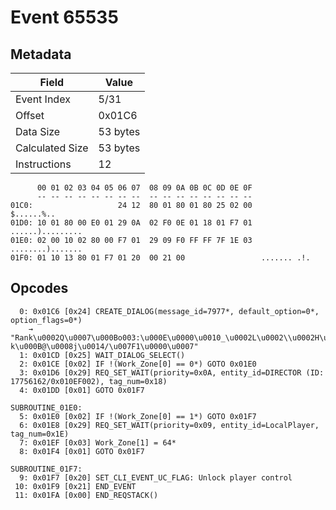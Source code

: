 # Event 65535

## Metadata

| Field           | Value    |
|-----------------|----------|
| Event Index     | 5/31     |
| Offset          | 0x01C6   |
| Data Size       | 53 bytes |
| Calculated Size | 53 bytes |
| Instructions    | 12       |

```
      00 01 02 03 04 05 06 07  08 09 0A 0B 0C 0D 0E 0F
      -- -- -- -- -- -- -- --  -- -- -- -- -- -- -- --
01C0:                   24 12  80 01 80 01 80 25 02 00        $......%..
01D0: 10 01 80 00 E0 01 29 0A  02 F0 0E 01 18 01 F7 01  ......).........
01E0: 02 00 10 02 80 00 F7 01  29 09 F0 FF FF 7F 1E 03  ........).......
01F0: 01 10 13 80 01 F7 01 20  00 21 00                 ....... .!.     
```

## Opcodes

```
  0: 0x01C6 [0x24] CREATE_DIALOG(message_id=7977*, default_option=0*, option_flags=0*)
    → "Rank\u0002Q\u0007\u000Bo003:\u000E\u0000\u0010_\u0002L\u0002\\u0002H\u00024\u00025\u0007oc004:\u0003X\u0003^\u0001[\u0003I\u0003j\u0003I\u0003\u0013\u0003Y
k\u000B@\u0008j\u0014/\u007F1\u0000\u0007"
  1: 0x01CD [0x25] WAIT_DIALOG_SELECT()
  2: 0x01CE [0x02] IF !(Work_Zone[0] == 0*) GOTO 0x01E0
  3: 0x01D6 [0x29] REQ_SET_WAIT(priority=0x0A, entity_id=DIRECTOR (ID: 17756162/0x010EF002), tag_num=0x18)
  4: 0x01DD [0x01] GOTO 0x01F7

SUBROUTINE_01E0:
  5: 0x01E0 [0x02] IF !(Work_Zone[0] == 1*) GOTO 0x01F7
  6: 0x01E8 [0x29] REQ_SET_WAIT(priority=0x09, entity_id=LocalPlayer, tag_num=0x1E)
  7: 0x01EF [0x03] Work_Zone[1] = 64*
  8: 0x01F4 [0x01] GOTO 0x01F7

SUBROUTINE_01F7:
  9: 0x01F7 [0x20] SET_CLI_EVENT_UC_FLAG: Unlock player control
 10: 0x01F9 [0x21] END_EVENT
 11: 0x01FA [0x00] END_REQSTACK()
```
